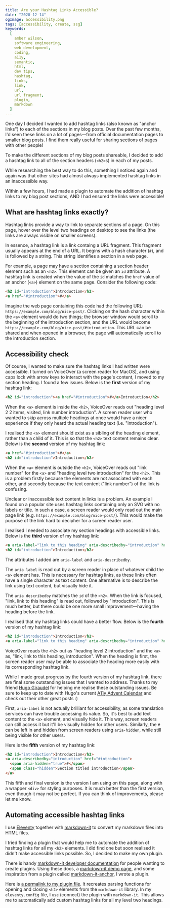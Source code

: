 ```yaml
---
title: Are your Hashtag Links Accessible?
date: "2020-12-14"
ogImage: accessibility.png
tags: [accessibility, create, ssg]
keywords:
  [
    amber wilson,
    software engineering,
    web development,
    coding,
    a11y,
    semantic,
    html,
    dev tips,
    hashtag,
    links,
    link,
    url,
    url fragment,
    plugin,
    markdown
  ]
---
```


One day I decided I wanted to add hashtag links (also known as "anchor links") to each of the sections in my blog posts. Over the past few months, I'd seen these links on a lot of pages—from official documentation pages to smaller blog posts. I find them really useful for sharing sections of pages with other people!

To make the different sections of my blog posts shareable, I decided to add a hashtag link to all of the section headers (`<h2>`s) in each of my posts.

While researching the best way to do this, something I noticed again and again was that other sites had almost always implemented hashtag links in an inaccessible way.

Within a few hours, I had made a plugin to automate the addition of hashtag links to my blog post sections, AND I had ensured the links were accessible!

## What are hashtag links exactly?

Hashtag links provide a way to link to separate sections of a page. On this page, hover over the level two headings on desktop to see the links (the links are always visible on smaller screens).

In essence, a hashtag link is a link containg a URL fragment. This fragment usually appears at the end of a URL. It begins with a hash character (`#`), and is followed by a string. This string identifies a section in a web page. 

For example, a page may have a section containing a section header element such as an `<h2>`. This element can be given an `id` attribute. A hashtag link is created when the value of the `id` matches the `href` value of an anchor (`<a>`) element on the same page. Consider the following code:

```html
<h2 id="introduction">Introduction</h2>
<a href="#introduction">#</a>
```

Imagine the web page containing this code had the following URL: `https://example.com/blog/nice-post/`. Clicking on the hash character within the `<a>` element would do two things; the browser window would scroll to the beginning of the introduction section, and the URL would become `https://example.com/blog/nice-post/#introduction`. This URL can be shared and when opened in a browser, the page will automatically scroll to the introduction section.

## Accessibility check

Of course, I wanted to make sure the hashtag links I had written were accessible. I turned on VoiceOver (a screen reader for MacOS), and using caps lock with arrow keys to interact with the page's content, I moved to my section heading. I found a few issues. Below is the **first** version of my hashtag link:

```html
<h2 id="introduction"><a href="#introduction">#</a>Introduction</h2>
```

When the `<a>` element is inside the `<h2>`, VoiceOver reads out "heading level 2 2 items, visited, link number introduction". A screen reader user who wanted to skip across multiple headings at once would have a nicer experience if they only heard the actual heading text (i.e. "introduction").

I realised the `<a>` element should exist as a sibling of the heading element, rather than a child of it. This is so that the `<h2>` text content remains clear. Below is the **second** version of my hashtag link:

```html
<a href="#introduction">#</a>
<h2 id="introduction">Introduction</h2>
```

When the `<a>` element is outside the `<h2>`, VoiceOver reads out "link number" for the `<a>` and "heading level two introduction" for the `<h2>`. This is a problem firstly because the elements are not associated with each other, and secondly because the text content ("link number") of the link is confusing. 

Unclear or inaccessible text content in links is a problem. An example I found on a popular site uses hashtag links containing only an SVG with no labels or title. In such a case, a screen reader would only read out the main page link (e.g. `https://example.com/blog/nice-post/`). This would make the purpose of the link hard to decipher for a screen reader user. 

I realised I needed to associate my section headings with accessible links. Below is the **third** version of my hashtag link:

```html
<a aria-label="link to this heading" aria-describedby="introduction" href="#introduction">#</a>
<h2 id="introduction">Introduction</h2>
```

The attributes I added are `aria-label` and `aria-describedby`. 

The `aria label` is read out by a screen reader in place of whatever child the `<a>` element has. This is necessary for hashtag links, as these links often have a single character as text content. One alternative is to describe the link using text content, but visually hide it.

The `aria describedby` matches the `id` of the `<h2>`. When the link is focused, "link, link to this heading" is read out, followed by "introduction". This is much better, but there could be one more small improvement—having the heading before the link. 

I realised that my hashtag links could have a better flow. Below is the **fourth** version of my hashtag link:

```html
<h2 id="introduction">Introduction</h2>
<a aria-label="link to this heading" aria-describedby="introduction" href="#introduction">#</a>
```

VoiceOver reads the `<h2>` out as "heading level 2 introduction" and the `<a>` as, "link, link to this heading, introduction". When the heading is first, the screen reader user may be able to associate the heading more easily with its corresponding hashtag link.

While I made great progress by the fourth version of my hashtag link, there are final some outstanding issues that I wanted to address. Thanks to my friend <a href="https://hugogiraudel.com/">Hugo Giraudel</a> for helping me realise these outstanding issues. Be sure to keep up to date with Hugo's current <a href="https://hugogiraudel.com/2020/12/01/a11y-advent-calendar/">A11y Advent Calendar</a> and check out their other great posts :)

First, `aria-label` is not actually brilliant for accessibility, as some translation services can have trouble accessing its value. So, it's best to add text content to the `<a>` element, and visually hide it. This way, screen readers can still access it but it'll be visually hidden for other users. Similarly, the `#` can be left in and hidden from screen readers using `aria-hidden`, while still being visible for other users.

Here is the **fifth** version of my hashtag link:

```html
<h2 id="introduction">Introduction</h2>
<a aria-describedby="introduction" href="#introduction">
  <span aria-hidden="true">#</span>
  <span class="hidden">Section titled introduction</span>
</a>
```

This fifth and final version is the version I am using on this page, along with a wrapper `<div>` for styling purposes. It is much better than the first version, even though it may not be perfect. If you can think of improvements, please let me know.

## Automating accessible hashtag links

I use <a href="www.11ty.dev">Eleventy</a> together with <a href="https://github.com/markdown-it">markdown-it</a> to convert my markdown files into HTML files.

I tried finding a plugin that would help me to automate the addition of hashtag links for all my `<h2>` elements. I did find one but soon realised it didn't make accessible links possible. So, I decided to make my own plugin.

There is handy <a href="https://github.com/markdown-it/markdown-it/tree/master/docs">markdown-it developer documentation</a> for people wanting to create plugins. Using these docs, a <a href="https://markdown-it.github.io/">markdown-it demo page</a>, and some inspiration from a plugin called <a href="https://github.com/valeriangalliat/markdown-it-anchor">markdown-it-anchor</a>, I wrote a plugin.

Here is <a href="https://github.com/ambrwlsn/website/blob/d8a2c29257d8fef716aee7848253f373673bb563/helpers/markdown-anchor-wat.js#L1">a permalink to my plugin file</a>. It recreates parsing functions for opening and closing `<h2>` elements from the `markdown-it` library. In my `eleventy.config` file, I `use` (connect) the plugin with `markdown-it`. This allows me to automatically add custom hashtag links for all my level two headings.


